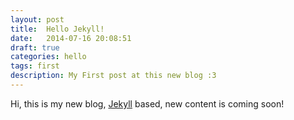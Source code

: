 ```yaml
---
layout: post
title:  Hello Jekyll!
date:   2014-07-16 20:08:51
draft: true
categories: hello
tags: first
description: My First post at this new blog :3
---
```


Hi, this is my new blog, [Jekyll](http://jekyllrb.com) based, new content is coming soon! 

